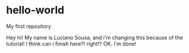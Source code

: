 # hello-world
My first repository

Hey hi!
My name is Luciano Sousa, and i'm changing this because of the tutorial!
I think can i finish here?! right!? OK. i'm done!
